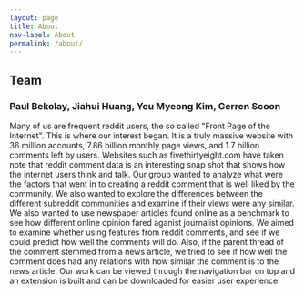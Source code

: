 ```yaml
---
layout: page
title: About
nav-label: About
permalink: /about/
---
```

<h2>Team</h2><h3>Paul Bekolay, Jiahui Huang, You Myeong Kim, Gerren Scoon</h3>



Many of us are frequent reddit users, the so called "Front Page of the Internet". This is where our interest began. It is a truly massive website with 36 million accounts, 7.86 billion monthly page views, and 1.7 billion comments left by users. Websites such as fivethirtyeight.com have taken note that reddit comment data is an interesting snap shot that shows how the internet users think and talk. Our group wanted to analyze what were the factors that went in to creating a reddit comment that is well liked by the community. We also wanted to explore the differences between the different subreddit communities and examine if their views were any similar. We also wanted to use newspaper articles found online as a benchmark to see how different online opinion fared aganist journalist opinions. We aimed to examine whether using features from reddit comments, and see if we could predict how well the comments will do. Also, if the parent thread of the comment stemmed from a news article, we tried to see if how well the comment does had any relations with how similar the comment is to the news article. Our work can be viewed through the navigation bar on top and an extension is built and can be downloaded for easier user experience.
